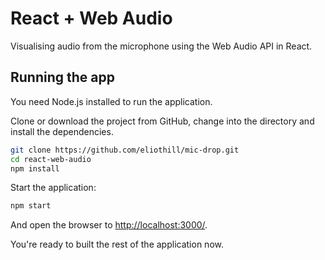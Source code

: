 # React + Web Audio

Visualising audio from the microphone using the Web Audio API in React.

## Running the app

You need Node.js installed to run the application.

Clone or download the project from GitHub, change into the directory and install the dependencies.

```bash
git clone https://github.com/eliothill/mic-drop.git
cd react-web-audio
npm install
```

Start the application:

```bash
npm start
```

And open the browser to [http://localhost:3000/](localhost:3000).

You're ready to built the rest of the application now.
